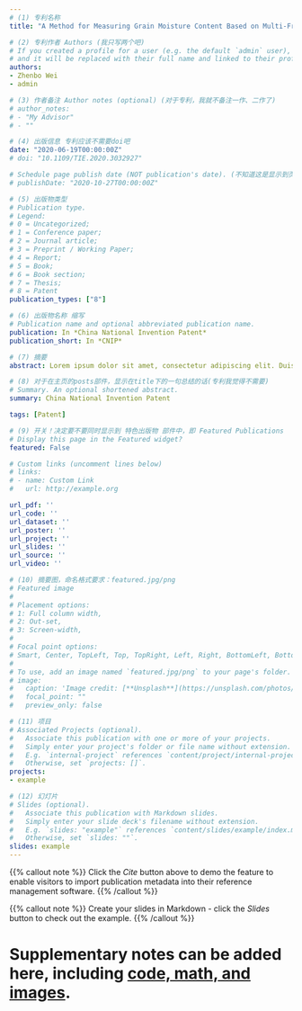 ```yaml
---
# (1) 专利名称
title: "A Method for Measuring Grain Moisture Content Based on Multi-Frequency Microwaves Swept Measurement Method"

# (2) 专利作者 Authors (我只写两个吧)
# If you created a profile for a user (e.g. the default `admin` user), write the username (folder name) here 
# and it will be replaced with their full name and linked to their profile.
authors:
- Zhenbo Wei
- admin

# (3) 作者备注 Author notes (optional) (对于专利，我就不备注一作、二作了)
# author_notes:
# - "My Advisor"
# - ""

# (4) 出版信息 专利应该不需要doi吧
date: "2020-06-19T00:00:00Z"
# doi: "10.1109/TIE.2020.3032927"

# Schedule page publish date (NOT publication's date). (不知道这是显示到页面哪里的？)
# publishDate: "2020-10-27T00:00:00Z"

# (5) 出版物类型 
# Publication type.
# Legend: 
# 0 = Uncategorized; 
# 1 = Conference paper; 
# 2 = Journal article;
# 3 = Preprint / Working Paper; 
# 4 = Report; 
# 5 = Book; 
# 6 = Book section;
# 7 = Thesis; 
# 8 = Patent
publication_types: ["8"]

# (6) 出版物名称 缩写
# Publication name and optional abbreviated publication name.
publication: In *China National Invention Patent*
publication_short: In *CNIP*

# (7) 摘要
abstract: Lorem ipsum dolor sit amet, consectetur adipiscing elit. Duis posuere tellus ac convallis placerat. Proin tincidunt magna sed ex sollicitudin condimentum. Sed ac faucibus dolor, scelerisque sollicitudin nisi. Cras purus urna, suscipit quis sapien eu, pulvinar tempor diam. Quisque risus orci, mollis id ante sit amet, gravida egestas nisl. Sed ac tempus magna. Proin in dui enim. Donec condimentum, sem id dapibus fringilla, tellus enim condimentum arcu, nec volutpat est felis vel metus. Vestibulum sit amet erat at nulla eleifend gravida.

# (8) 对于在主页的posts部件，显示在title下的一句总结的话(专利我觉得不需要)
# Summary. An optional shortened abstract.
summary: China National Invention Patent

tags: [Patent]

# (9) 开关！决定要不要同时显示到 特色出版物 部件中，即 Featured Publications
# Display this page in the Featured widget?
featured: False

# Custom links (uncomment lines below)
# links:
# - name: Custom Link
#   url: http://example.org

url_pdf: ''
url_code: ''
url_dataset: ''
url_poster: ''
url_project: ''
url_slides: ''
url_source: ''
url_video: ''

# (10) 摘要图，命名格式要求：featured.jpg/png
# Featured image
#
# Placement options:
# 1: Full column width,
# 2: Out-set,
# 3: Screen-width, 
#
# Focal point options: 
# Smart, Center, TopLeft, Top, TopRight, Left, Right, BottomLeft, Bottom, BottomRight
#
# To use, add an image named `featured.jpg/png` to your page's folder. 
# image:
#   caption: 'Image credit: [**Unsplash**](https://unsplash.com/photos/pLCdAaMFLTE)'
#   focal_point: ""
#   preview_only: false

# (11) 项目  
# Associated Projects (optional).
#   Associate this publication with one or more of your projects.
#   Simply enter your project's folder or file name without extension.
#   E.g. `internal-project` references `content/project/internal-project/index.md`.
#   Otherwise, set `projects: []`.
projects:
- example

# (12) 幻灯片
# Slides (optional).
#   Associate this publication with Markdown slides.
#   Simply enter your slide deck's filename without extension.
#   E.g. `slides: "example"` references `content/slides/example/index.md`.
#   Otherwise, set `slides: ""`.
slides: example
---
```



{{% callout note %}}
Click the *Cite* button above to demo the feature to enable visitors to import publication metadata into their reference management software.
{{% /callout %}}

{{% callout note %}}
Create your slides in Markdown - click the *Slides* button to check out the example.
{{% /callout %}}

# Supplementary notes can be added here, including [code, math, and images](https://wowchemy.com/docs/writing-markdown-latex/).



